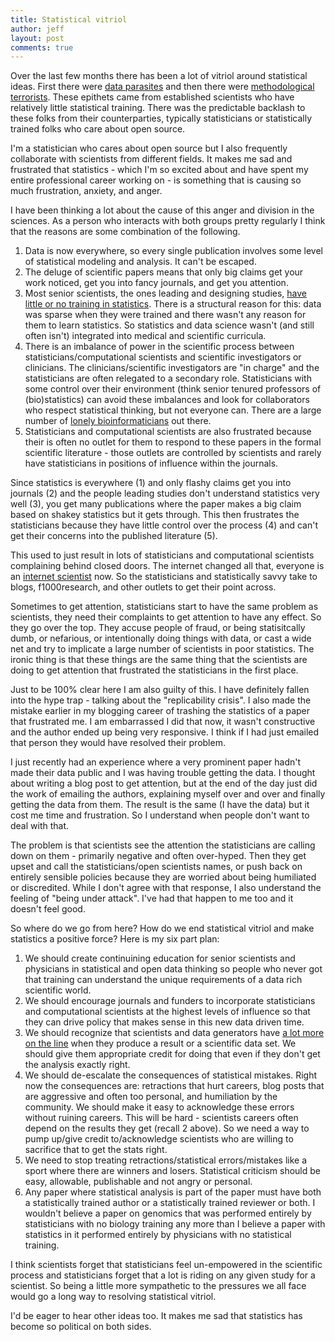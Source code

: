 ```yaml
---
title: Statistical vitriol
author: jeff
layout: post
comments: true
---
```


Over the last few months there has been a lot of vitriol around statistical ideas. First there were [data parasites](http://www.nejm.org/doi/full/10.1056/NEJMe1516564) and then there were [methodological terrorists](https://www.dropbox.com/s/9zubbn9fyi1xjcu/Fiske%20presidential%20guest%20column_APS%20Observer_copy-edited.pdf). These epithets came from established scientists who have relatively little statistical training. There was the predictable backlash to these folks from their counterparties, typically statisticians or statistically trained folks who care about open source. 

I'm a statistician who cares about open source but I also frequently collaborate with scientists from different fields. It makes me sad and frustrated that statistics - which I'm so excited about and have spent my entire professional career working on - is something that is causing so much frustration, anxiety, and anger. 

I have been thinking a lot about the cause of this anger and division in the sciences. As a person who interacts with both groups pretty regularly I think that the reasons are some combination of the following. 

1.  Data is now everywhere, so every single publication involves some level of statistical modeling and analysis. It can't be escaped. 
2. The deluge of scientific papers means that only big claims get your work noticed, get you into fancy journals, and get you attention. 
3. Most senior scientists, the ones leading and designing studies, [have little or no training in statistics](http://simplystatistics.org/2012/04/27/people-in-positions-of-power-that-dont-understand/). There is a structural reason for this: data was sparse when they were trained and there wasn't any reason for them to learn statistics. So statistics and data science wasn't (and still often isn't) integrated into medical and scientific curricula. 
4. There is an imbalance of power in the scientific process between statisticians/computational scientists and scientific investigators or clinicians. The clinicians/scientific investigators are "in charge" and the statisticians are often relegated to a secondary role. Statisticians with some control over their environment (think senior tenured professors of (bio)statistics) can avoid these imbalances and look for collaborators who respect statistical thinking, but not everyone can. There are a large number of [lonely bioinformaticians](http://www.opiniomics.org/a-guide-for-the-lonely-bioinformatician/) out there. 
5. Statisticians and computational scientists are also  frustrated because their is often no outlet for them to respond to these papers in the formal scientific literature - those outlets are controlled by scientists and rarely have statisticians in positions of influence within the journals. 


Since statistics is everywhere (1) and only flashy claims get you into journals (2) and the people leading studies don't understand statistics very well (3), you get many publications where the paper makes a big claim based on shakey statistics but it gets through. This then frustrates the statisticians because they have little control over the process (4) and can't get their concerns into the published literature (5). 

This used to just result in lots of statisticians and computational scientists complaining behind closed doors. The internet changed all that, everyone is an [internet scientist](http://simplystatistics.org/2015/11/16/so-you-are-getting-crushed-on-the-internet-the-new-normal-for-academics/) now. So the statisticians and statistically savvy take to blogs, f1000research, and other outlets to get their point across. 

Sometimes to get attention, statisticians start to have the same problem as scientists, they need their complaints to get attention to have any effect. So they go over the top. They accuse people of fraud, or being statisitcally dumb, or nefarious, or intentionally doing things with data, or cast a wide net and try to implicate a large number of scientists in poor statistics. The ironic thing is that these things are the same thing that the scientists are doing to get attention that frustrated the statisticians in the first place. 

Just to be 100% clear here I am also guilty of this. I have definitely fallen into the hype trap - talking about the "replicability crisis". I also made the mistake earlier in my blogging career of trashing the statistics of a paper that frustrated me. I am embarrassed I did that now, it wasn't constructive and the author ended up being very responsive. I think if I had just emailed that person they would have resolved their problem. 

I just recently had an experience where a very prominent paper hadn't made their data public and I was having trouble getting the data. I thought about writing a blog post to get attention, but at the end of the day just did the work of emailing the authors, explaining myself over and over and finally getting the data from them. The result is the same (I have the data) but it cost me time and frustration. So I understand when people don't want to deal with that. 

The problem is that scientists see the attention the statisticians are calling down on them - primarily negative and often over-hyped. Then they get upset and call the statisticians/open scientists names, or push back on entirely sensible policies because they are worried about being humiliated or discredited. While I don't agree with that response, I also understand the feeling of "being under attack". I've had that happen to me too and it doesn't feel good. 

So where do we go from here? How do we end statistical vitriol and make statistics a positive force? Here is my six part plan:

1. We should create continuining education for senior scientists and physicians in statistical and open data thinking so people who never got that training can understand the unique requirements of a data rich scientific world. 
2. We should encourage journals and funders to incorporate statisticians and computational scientists at the highest levels of influence so that they can drive policy that makes sense in this new data driven time. 
3. We should recognize that scientists and data generators have [a lot more on the line](http://simplystatistics.org/2016/01/25/on-research-parasites-and-internet-mobs-lets-try-to-solve-the-real-problem/) when they produce a result or a scientific data set. We should give them appropriate credit for doing that even if they don't get the analysis exactly right. 
4. We should de-escalate the consequences of statistical mistakes. Right now the consequences are: retractions that hurt careers, blog posts that are aggressive and often too personal, and humiliation by the community. We should make it easy to acknowledge these errors without ruining careers. This will be hard - scientists careers often depend on the results they get (recall 2 above). So we need a way to pump up/give credit to/acknowledge scientists who are willing to sacrifice that to get the stats right. 
5. We need to stop treating retractions/statistical errors/mistakes like a sport where there are winners and losers. Statistical criticism should be easy, allowable, publishable and not angry or personal. 
6. Any paper where statistical analysis is part of the paper must have both a statistically trained author or a statistically trained reviewer or both. I wouldn't believe a paper on genomics that was performed entirely by statisticians with no biology training any more than I believe a paper with statistics in it performed entirely by physicians with no statistical training. 

I think scientists forget that statisticians feel un-empowered in the scientific process and statisticians forget that a lot is riding on any given study for a scientist. So being a little more sympathetic to the pressures we all face would go a long way to resolving statistical vitriol. 

I'd be eager to hear other ideas too. It makes me sad that statistics has become so political on both sides.  
